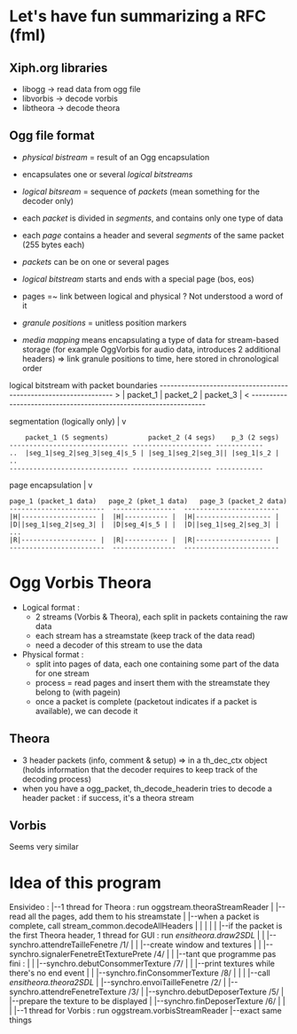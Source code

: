 Let's have fun summarizing a RFC (fml)
================================

Xiph.org libraries
------------------
- libogg -> read data from ogg file
- libvorbis -> decode vorbis
- libtheora -> decode theora

Ogg file format
---------------
- *physical bistream* = result of an Ogg encapsulation
- encapsulates one or several *logical bitstreams*
- *logical bitsream* = sequence of *packets* (mean something for the decoder only)
- each *packet* is divided in *segments*, and contains only one type of data
- each *page* contains a header and several *segments* of the same packet (255 bytes each)
- *packets* can be on one or several pages
- *logical bitstream* starts and ends with a special page (bos, eos)
- pages =~ link between logical and physical ? Not understood a word of it

- *granule positions* = unitless position markers
- *media mapping* means encapsulating a type of data for stream-based storage
(for example OggVorbis for audio data, introduces 2 additional headers)
=> link granule positions to time, here stored in chronological order

logical bitstream with packet boundaries
	-----------------------------------------------------------------
	> |       packet_1             | packet_2         | packet_3 |  <
	-----------------------------------------------------------------

segmentation (logically only)	|
								v

		packet_1 (5 segments)          packet_2 (4 segs)    p_3 (2 segs)
	------------------------------ -------------------- ------------
	..  |seg_1|seg_2|seg_3|seg_4|s_5 | |seg_1|seg_2|seg_3|| |seg_1|s_2 | ..
	------------------------------ -------------------- ------------

page encapsulation	| 
					v

	page_1 (packet_1 data)   page_2 (pket_1 data)   page_3 (packet_2 data)
	------------------------  ----------------  ------------------------
	|H|------------------- |  |H|----------- |  |H|------------------- |
	|D||seg_1|seg_2|seg_3| |  |D|seg_4|s_5 | |  |D||seg_1|seg_2|seg_3| | ...
	|R|------------------- |  |R|----------- |  |R|------------------- |
	------------------------  ----------------  ------------------------

Ogg Vorbis Theora
=================

- Logical format :
	- 2 streams (Vorbis & Theora), each split in packets containing the raw data
	- each stream has a streamstate (keep track of the data read)
	- need a decoder of this stream to use the data
- Physical format :
	- split into pages of data, each one containing some part of the data for one stream
	- process = read pages and insert them with the streamstate they belong to (with pagein)
	- once a packet is complete (packetout indicates if a packet is available), we can decode it

Theora
------
- 3 header packets (info, comment & setup) => in a th_dec_ctx object
(holds information that the decoder requires to keep track of the decoding process)
- when you have a ogg_packet, th_decode_headerin tries to decode a header packet : if success, it's a theora stream

Vorbis
------
Seems very similar


Idea of this program
====================
Ensivideo : 
|--1 thread for Theora : run oggstream.theoraStreamReader
|  |--read all the pages, add them to his streamstate
|  |--when a packet is complete, call stream_common.decodeAllHeaders
|  |  |
|  |  |--if the packet is the first Theora header, 1 thread for GUI : run *ensitheora.draw2SDL*
|  |     |--synchro.attendreTailleFenetre /1/
|  |     |--create window and textures
|  |     |--synchro.signalerFenetreEtTexturePrete /4/
|  |     |--tant que programme pas fini :
|  |        |--synchro.debutConsommerTexture /7/
|  |        |--print textures while there's no end event
|  |        |--synchro.finConsommerTexture /8/
|  |
|  |--call *ensitheora.theora2SDL*
|     |--synchro.envoiTailleFenetre /2/
|     |--synchro.attendreFenetreTexture /3/
|     |--synchro.debutDeposerTexture /5/
|     |--prepare the texture to be displayed
|     |--synchro.finDeposerTexture /6/
|
|
|
|--1 thread for Vorbis : run oggstream.vorbisStreamReader
   |--exact same things


